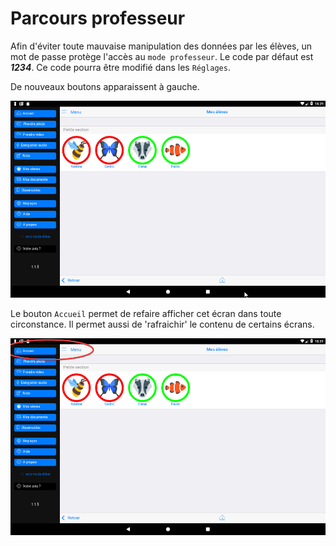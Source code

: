 # Parcours professeur

Afin d'éviter toute mauvaise manipulation des données par les élèves, un mot de passe protège l'accès au `mode professeur`. Le code par défaut est ***1234***. Ce code pourra être modifié dans les `Réglages`.

De nouveaux boutons apparaissent à gauche.

![Barre de navigation en mode professeur](screenshots/2018-01-27-18-29-13.png)

Le bouton `Accueil` permet de refaire afficher cet écran dans toute circonstance.
Il permet aussi de 'rafraichir' le contenu de certains écrans.

![Accueil en mode professeur](screenshots/2018-01-27-18-32-36.png)



